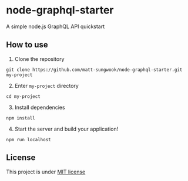 # node-graphql-starter
A simple node.js GraphQL API quickstart

## How to use
1. Clone the repository
```
git clone https://github.com/matt-sungwook/node-graphql-starter.git my-project
```
2. Enter `my-project` directory
```
cd my-project
```
3. Install dependencies
```
npm install
```
4. Start the server and build your application!
```
npm run localhost
```

## License
This project is under [MIT license](https://github.com/matt-sungwook/node-graphql-starter/blob/master/LICENSE)
